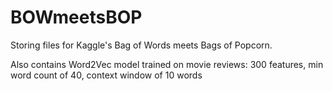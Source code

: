 # BOWmeetsBOP
Storing files for Kaggle's Bag of Words meets Bags of Popcorn.

Also contains Word2Vec model trained on movie reviews: 300 features, min word count of 40, context window of 10 words
